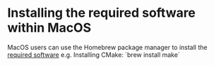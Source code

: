 # Installing the required software within MacOS

MacOS users can use the Homebrew package manager to install the [required software](software_requirements.md) 
e.g.
Installing CMake:
´brew install make´

